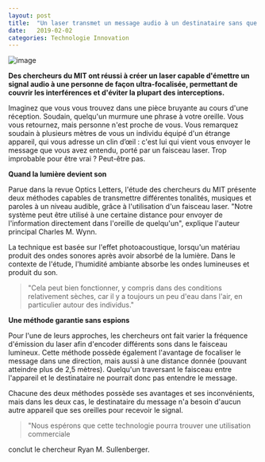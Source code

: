 ```yaml
---
layout: post
title:  "Un laser transmet un message audio à un destinataire sans que personne d'autre ne l'entende"
date:   2019-02-02
categories: Technologie Innovation
---
```

![image](https://img.maxisciences.com/article/audition/un-laser-transmet-un-message-audio-a-un-destinataire-sans-que-personne-d-autre-ne-l-entende_8a3b9f974758fcf82adfa0b33d230502404c83eb.jpg)

**Des chercheurs du MIT ont réussi à créer un laser capable d'émettre un signal audio à une personne de façon ultra-focalisée, permettant de couvrir les interférences et d'éviter la plupart des interceptions.**

Imaginez que vous vous trouvez dans une pièce bruyante au cours d'une réception. Soudain, quelqu'un murmure une phrase à votre oreille. Vous vous retournez, mais personne n'est proche de vous. Vous remarquez soudain à plusieurs mètres de vous un individu équipé d'un étrange appareil, qui vous adresse un clin d’œil : c'est lui qui vient vous envoyer le message que vous avez entendu, porté par un faisceau laser. Trop improbable pour être vrai ? Peut-être pas.

**Quand la lumière devient son**

Parue dans la revue Optics Letters, l'étude des chercheurs du MIT présente deux méthodes capables de transmettre différentes tonalités, musiques et paroles à un niveau audible, grâce à l'utilisation d'un faisceau laser. "Notre système peut être utilisé à une certaine distance pour envoyer de l'information directement dans l'oreille de quelqu'un", explique l'auteur principal Charles M. Wynn.

La technique est basée sur l'effet photoacoustique, lorsqu'un matériau produit des ondes sonores après avoir absorbé de la lumière. Dans le contexte de l'étude, l'humidité ambiante absorbe les ondes lumineuses et produit du son.

> "Cela peut bien fonctionner, y compris dans des conditions relativement sèches, car il y a toujours un peu d'eau dans l'air, en particulier autour des individus."

**Une méthode garantie sans espions**

Pour l'une de leurs approches, les chercheurs ont fait varier la fréquence d'émission du laser afin d'encoder différents sons dans le faisceau lumineux. Cette méthode possède également l'avantage de focaliser le message dans une direction, mais aussi à une distance donnée (pouvant atteindre plus de 2,5 mètres). Quelqu'un traversant le faisceau entre l'appareil et le destinataire ne pourrait donc pas entendre le message.

Chacune des deux méthodes possède ses avantages et ses inconvénients, mais dans les deux cas, le destinataire du message n'a besoin d'aucun autre appareil que ses oreilles pour recevoir le signal.

> "Nous espérons que cette technologie pourra trouver une utilisation commerciale

conclut le chercheur Ryan M. Sullenberger.
